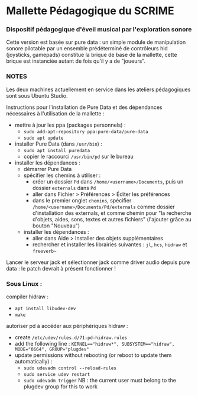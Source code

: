 # Mallette Pédagogique du SCRIME

### Dispositif pédagogique d'éveil musical par l'exploration sonore

Cette version est basée sur pure data : un simple module de manipulation sonore pilotable par un ensemble prédéterminé de contrôleurs hid (joysticks, gamepads) constitue la brique de base de la mallette, cette brique est instanciée autant de fois qu'il y a de "joueurs".

### NOTES

Les deux machines actuellement en service dans les ateliers pédagogiques sont sous Ubuntu Studio.

Instructions pour l'installation de Pure Data et des dépendances nécessaires à l'utilisation de la mallette :

* mettre à jour les ppa (packages personnels) :
  * `sudo add-apt-repository ppa:pure-data/pure-data`
  * `sudo apt update`
* installer Pure Data (dans `/usr/bin`) :
  * `sudo apt install puredata`
  * copier le raccourci `/usr/bin/pd` sur le bureau
* installer les dépendances :
  * démarrer Pure Data
  * spécifier les chemins à utiliser :
    * créer un dossier `Pd` dans `/home/<username>/Documents`, puis un dossier `externals` dans `Pd`
    * aller dans Fichier > Préférences > Éditer les préférences
    * dans le premier onglet `chemins`, spécifier `/home/<username>/Documents/Pd/externals` comme dossier d'installation des externals, et comme chemin pour "la recherche d'objets, aides, sons, textes et autres fichiers" (l'ajouter grâce au bouton "Nouveau")
  * installer les dépendances :
    * aller dans Aide > Installer des objets supplémentaires
    * rechercher et installer les librairies suivantes : `jl`, `hcs`, `hidraw` et `freeverb~`

Lancer le serveur jack et sélectionner jack comme driver audio depuis pure data : le patch devrait à présent fonctionner !

### Sous Linux :

compiler hidraw :
* `apt install libudev-dev`
* `make`

autoriser pd à accéder aux périphériques hidraw :
* create `/etc/udev/rules.d/71-pd-hidraw.rules`
* add the following line : `KERNEL=="hidraw*", SUBSYSTEM=="hidraw", MODE="0664", GROUP="plugdev"`
* update permissions without rebooting (or reboot to update them automatically) :
  * `sudo udevadm control --reload-rules`
  * `sudo service udev restart`
  * `sudo udevadm trigger`
NB : the current user must belong to the plugdev group for this to work